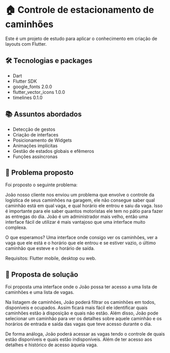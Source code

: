 # :house: Controle de estacionamento de caminhões

Este é um projeto de estudo para aplicar o conhecimento em criação de layouts com Flutter.

## :hammer_and_wrench: Tecnologias e packages

- Dart
- Flutter SDK
- google_fonts 2.0.0
- flutter_vector_icons 1.0.0
- timelines 0.1.0

## :books: Assuntos abordados

- Detecção de gestos
- Criação de interfaces
- Posicionamento de Widgets
- Animações implícitas
- Gestão de estados globais e efêmeros
- Funções assíncronas

## :briefcase: Problema proposto

Foi proposto o seguinte problema: 

João nosso cliente nos enviou um problema que envolve o controle da logística de seus caminhões na garagem, ele não consegue saber qual caminhão está em qual vaga, e qual horário ele entrou e saiu da vaga. Isso é importante para ele saber quantos motoristas ele tem no pátio para fazer as entregas do dia. João é um administrador mais velho, então uma interface fácil de utilizar é mais vantajoso que uma interface muito complexa.

O que esperamos? Uma interface onde consigo ver os caminhões, ver a vaga que ele está e o horário que ele entrou e se estiver vazio, o último caminhão que esteve e o horário de saída.

Requisitos: Flutter mobile, desktop ou web.

## :abacus: Proposta de solução

Foi proposta uma interface onde o João possa ter acesso a uma lista de caminhões e uma lista de vagas.

Na listagem de caminhões, João poderá filtrar os caminhões em todos, disponíveis e ocupados. Assim ficará mais fácil ele identificar quais caminhões estão à disposição e quais não estão. Além disso, João pode selecionar um caminhão para ver os detalhes sobre aquele caminhão e os horários de entrada e saída das vagas que teve acesso durante o dia.

De forma análoga, João poderá acessar as vagas tendo o controle de quais estão disponíveis e quais estão indisponíveis. Além de ter acesso aos detalhes e histórico de acesso àquela vaga.